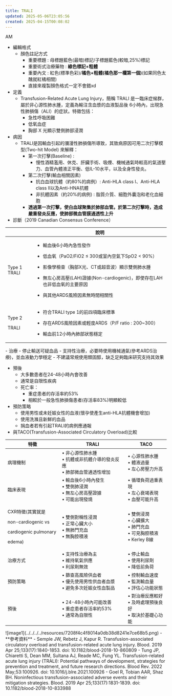 ```yaml
---
title: TRALI
updated: 2025-05-06T23:05:56
created: 2025-04-15T00:08:02
---
```


AM

- 編輯格式
  - 顏色註記方式
    - 重要標題 : 母標題藍色(最暗)標記/子標題藍色(較暗,25%)標記
    - 重要術式治療藥物 : **綠色標記+粗體**
    - 重要內文 : 紅色(標準色彩)/**橘色+粗體(橘色那一欄第一個)**(如果同色太醜就紅橘相間)
    - 直接來複製顏色格式一定不會錯xd
- 定義
  - Transfusion-Related Acute Lung Injury，簡稱 TRALI 是一臨床症候群，屬於非心源性肺水腫，定義為輸注含血漿的血液製品後 6小時內，出現急性肺損傷（ALI）的症狀。特徵包括：
    - 急性呼吸困難
    - 低氧血症
    - 胸部 X 光顯示雙側肺部浸潤
- 病因
  - TRALI是因輸血引起的瀰漫性肺損傷所導致，其致病原因可用二次打擊模型(Two-hit Model) 來解釋：
    - 第一次打擊(Baseline) :
      - 慢性酒精濫用、休克、肝臟手術、吸煙、機械通氣時較高的氣道壓力、血管內體液正平衡、低IL-10水平，以及全身性發炎。
    - 第二次打擊(輸血相關因素)
      - 抗白血球抗體（約80%的病例）: Anti-HLA class I、Anti-HLA class II以及Anti-HNA抗體
      - 非抗體因素（約20%的病例) : 脂質介質、細胞外囊泡和老化血細胞
    - **透過第一次打擊，使白血球聚集於肺部血管。於第二次打擊時，造成嚴重發炎反應，使肺部微血管膜通透性上升**
- 診斷（2019 Canadian Consensus Conference）
<table>
<colgroup>
<col style="width: 17%" />
<col style="width: 82%" />
</colgroup>
<thead>
<tr class="header">
<th></th>
<th>說明</th>
</tr>
</thead>
<tbody>
<tr class="odd">
<td>Type 1 TRALI</td>
<td><ul>
<li><p>輸血後6小時內急性發作</p></li>
<li><p>低血氧（PaO2/FiO2 ≤ 300或室內空氣下SpO2 &lt; 90%）</p></li>
<li><p>影像學檢查（胸部X光、CT或超音波）顯示雙側肺水腫</p></li>
<li><p>無左心房高壓(LAH)證據(Non-cardiogenic)，即使存在LAH也非低血氧的主要原因</p></li>
<li><p>與其他ARDS風險因素無時間相關性</p></li>
</ul></td>
</tr>
<tr class="even">
<td><p>Type 2</p>
<p>TRALI</p></td>
<td><ul>
<li><p>符合TRALI type 1的前四項臨床標準</p></li>
<li><p>存在ARDS風險因素或輕度ARDS（P/F ratio : 200~300）</p></li>
<li><p>輸血前12小時內肺部狀態穩定</p></li>
</ul></td>
</tr>
</tbody>
</table>
- 治療
  - 停止輸送可疑血品
  - 支持性治療，必要時使用機械通氣(參考ARDS治療)，並血液動力學穩定
  - 不建議常規使用類固醇，缺乏足夠臨床研究支持其效果

- 預後
  - 大多數患者在24-48小時內會改善
  - 通常是自限性疾病
  - 死亡率：
    - 重症患者的存活率約53%
    - 相較於一般急性肺損傷患者(存活率83%)明顯較低
- 預防策略
  - 使用男性或未妊娠女性的血液(懷孕使產生anti-HLA抗體機會增加)
  - 使用洗滌且新鮮的血品
  - 捐血者若有引起TRALI的病例應通報
- 與TACO(Transfusion-Associated Circulatory Overload)比較
<table>
<colgroup>
<col style="width: 33%" />
<col style="width: 40%" />
<col style="width: 25%" />
</colgroup>
<thead>
<tr class="header">
<th><strong>特徵</strong></th>
<th><strong>TRALI</strong></th>
<th><strong>TACO</strong></th>
</tr>
</thead>
<tbody>
<tr class="odd">
<td>病理機制</td>
<td>• 非心源性肺水腫<br />
• 抗體或非抗體介導的發炎反應<br />
• 肺部微血管通透性增加</td>
<td>• 心源性肺水腫<br />
• 體液過量<br />
• 左心房壓力升高</td>
</tr>
<tr class="even">
<td>臨床表現</td>
<td>• 輸血後6小時內發生<br />
• 雙側肺浸潤<br />
• 無左心房高壓證據<br />
• 可能出現發燒</td>
<td>• 循環負荷過重表現<br />
• 左心衰竭表現<br />
• 血壓可能升高</td>
</tr>
<tr class="odd">
<td><p>CXR特徵(其實就是</p>
<p>non-cardiogenic vs</p>
<p>cardiogenic pulmonary</p>
<p>edema)</p></td>
<td>• 雙側對稱性浸潤<br />
• 正常心臟大小<br />
• 無肺門充血<br />
• 無胸腔積液</td>
<td>• 雙側浸潤<br />
• 心臟擴大<br />
• 肺門充血<br />
• 可見胸腔積液<br />
• Kerley B線</td>
</tr>
<tr class="even">
<td>治療方式</td>
<td>• 支持性治療為主<br />
• 維持氧氣供應<br />
• 利尿劑無效</td>
<td>• 停止輸血<br />
• 使用利尿劑<br />
• 降低前負荷</td>
</tr>
<tr class="odd">
<td>預防策略</td>
<td>• 篩查高風險供血者<br />
• 優先使用男性供血者血漿<br />
• 避免多次妊娠女性血製品</td>
<td>• 控制輸血速度<br />
• 監測輸血量<br />
• 評估心功能狀態</td>
</tr>
<tr class="even">
<td>預後</td>
<td>• 24-48小時內可能改善<br />
• 重症患者存活率約53%<br />
• 通常為自限性</td>
<td>• 對治療反應較好<br />
• 及時處理預後良好<br />
• 取決於基礎心功能</td>
</tr>
</tbody>
</table>
![image1](../../../../resources/7208f4c4f8014a0db38d8241e7ce68b5.png)
- **參考資料**
  - Semple JW, Rebetz J, Kapur R. Transfusion-associated circulatory overload and transfusion-related acute lung injury. Blood. 2019 Apr 25;133(17):1840-1853. doi: 10.1182/blood-2018-10-860809
  - Tung JP, Chiaretti S, Dean MM, Sultana AJ, Reade MC, Fung YL. Transfusion-related acute lung injury (TRALI): Potential pathways of development, strategies for prevention and treatment, and future research directions. Blood Rev. 2022 May;53:100926. doi: 10.1016/j.blre.2021.100926
  - Goel R, Tobian AAR, Shaz BH. Noninfectious transfusion-associated adverse events and their mitigation strategies. Blood. 2019 Apr 25;133(17):1831-1839. doi: 10.1182/blood-2018-10-833988

